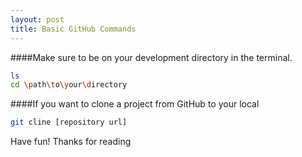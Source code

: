 ```yaml
---
layout: post
title: Basic GitHub Commands
---
```


####Make sure to be on your development directory in the terminal.
```bash
ls
cd \path\to\your\directory
```

####If you want to clone a project from GitHub to your local
```bash
git cline [repository url]
```

<Under Preparation>
Have fun!
Thanks for reading
